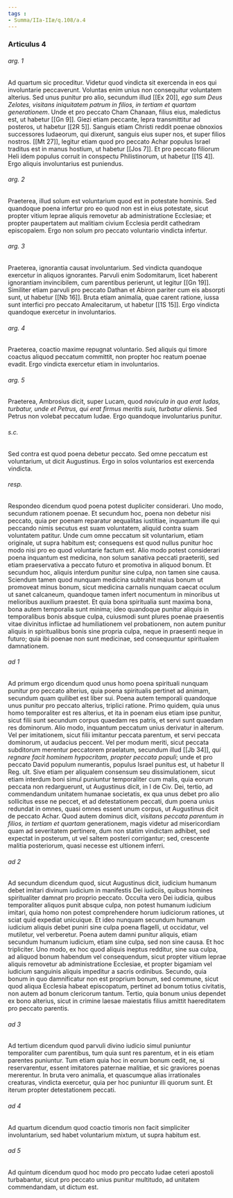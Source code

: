 ```yaml
---
tags : 
- Summa/IIa-IIæ/q.108/a.4
---
```


### Articulus 4

###### arg. 1
Ad quartum sic proceditur. Videtur quod vindicta sit exercenda in eos qui involuntarie peccaverunt. Voluntas enim unius non consequitur voluntatem alterius. Sed unus punitur pro alio, secundum illud [[Ex 20]], *ego sum Deus Zelotes, visitans iniquitatem patrum in filios, in tertiam et quartam generationem*. Unde et pro peccato Cham Chanaan, filius eius, maledictus est, ut habetur [[Gn 9]]. Giezi etiam peccante, lepra transmittitur ad posteros, ut habetur [[2R 5]]. Sanguis etiam Christi reddit poenae obnoxios successores Iudaeorum, qui dixerunt, sanguis eius super nos, et super filios nostros. [[Mt 27]], legitur etiam quod pro peccato Achar populus Israel traditus est in manus hostium, ut habetur [[Jos 7]]. Et pro peccato filiorum Heli idem populus corruit in conspectu Philistinorum, ut habetur [[1S 4]]. Ergo aliquis involuntarius est puniendus.

###### arg. 2
Praeterea, illud solum est voluntarium quod est in potestate hominis. Sed quandoque poena infertur pro eo quod non est in eius potestate, sicut propter vitium leprae aliquis removetur ab administratione Ecclesiae; et propter paupertatem aut malitiam civium Ecclesia perdit cathedram episcopalem. Ergo non solum pro peccato voluntario vindicta infertur.

###### arg. 3
Praeterea, ignorantia causat involuntarium. Sed vindicta quandoque exercetur in aliquos ignorantes. Parvuli enim Sodomitarum, licet haberent ignorantiam invincibilem, cum parentibus perierunt, ut legitur [[Gn 19]]. Similiter etiam parvuli pro peccato Dathan et Abiron pariter cum eis absorpti sunt, ut habetur [[Nb 16]]. Bruta etiam animalia, quae carent ratione, iussa sunt interfici pro peccato Amalecitarum, ut habetur [[1S 15]]. Ergo vindicta quandoque exercetur in involuntarios.

###### arg. 4
Praeterea, coactio maxime repugnat voluntario. Sed aliquis qui timore coactus aliquod peccatum committit, non propter hoc reatum poenae evadit. Ergo vindicta exercetur etiam in involuntarios.

###### arg. 5
Praeterea, Ambrosius dicit, super Lucam, quod *navicula in qua erat Iudas, turbatur, unde et Petrus, qui erat firmus meritis suis, turbatur alienis*. Sed Petrus non volebat peccatum Iudae. Ergo quandoque involuntarius punitur.

###### s.c.
Sed contra est quod poena debetur peccato. Sed omne peccatum est voluntarium, ut dicit Augustinus. Ergo in solos voluntarios est exercenda vindicta.

###### resp.
Respondeo dicendum quod poena potest dupliciter considerari. Uno modo, secundum rationem poenae. Et secundum hoc, poena non debetur nisi peccato, quia per poenam reparatur aequalitas iustitiae, inquantum ille qui peccando nimis secutus est suam voluntatem, aliquid contra suam voluntatem patitur. Unde cum omne peccatum sit voluntarium, etiam originale, ut supra habitum est; consequens est quod nullus punitur hoc modo nisi pro eo quod voluntarie factum est. Alio modo potest considerari poena inquantum est medicina, non solum sanativa peccati praeteriti, sed etiam praeservativa a peccato futuro et promotiva in aliquod bonum. Et secundum hoc, aliquis interdum punitur sine culpa, non tamen sine causa. Sciendum tamen quod nunquam medicina subtrahit maius bonum ut promoveat minus bonum, sicut medicina carnalis nunquam caecat oculum ut sanet calcaneum, quandoque tamen infert nocumentum in minoribus ut melioribus auxilium praestet. Et quia bona spiritualia sunt maxima bona, bona autem temporalia sunt minima; ideo quandoque punitur aliquis in temporalibus bonis absque culpa, cuiusmodi sunt plures poenae praesentis vitae divinitus inflictae ad humiliationem vel probationem, non autem punitur aliquis in spiritualibus bonis sine propria culpa, neque in praesenti neque in futuro; quia ibi poenae non sunt medicinae, sed consequuntur spiritualem damnationem.

###### ad 1
Ad primum ergo dicendum quod unus homo poena spirituali nunquam punitur pro peccato alterius, quia poena spiritualis pertinet ad animam, secundum quam quilibet est liber sui. Poena autem temporali quandoque unus punitur pro peccato alterius, triplici ratione. Primo quidem, quia unus homo temporaliter est res alterius, et ita in poenam eius etiam ipse punitur, sicut filii sunt secundum corpus quaedam res patris, et servi sunt quaedam res dominorum. Alio modo, inquantum peccatum unius derivatur in alterum. Vel per imitationem, sicut filii imitantur peccata parentum, et servi peccata dominorum, ut audacius peccent. Vel per modum meriti, sicut peccata subditorum merentur peccatorem praelatum, secundum illud [[Jb 34]], *qui regnare facit hominem hypocritam, propter peccata populi*; unde et pro peccato David populum numerantis, populus Israel punitus est, ut habetur II Reg. ult. Sive etiam per aliqualem consensum seu dissimulationem, sicut etiam interdum boni simul puniuntur temporaliter cum malis, quia eorum peccata non redarguerunt, ut Augustinus dicit, in I de Civ. Dei, tertio, ad commendandum unitatem humanae societatis, ex qua unus debet pro alio sollicitus esse ne peccet, et ad detestationem peccati, dum poena unius redundat in omnes, quasi omnes essent unum corpus, ut Augustinus dicit de peccato Achar. Quod autem dominus dicit, *visitans peccata parentum in filios, in tertiam et quartam* generationem, magis videtur ad misericordiam quam ad severitatem pertinere, dum non statim vindictam adhibet, sed expectat in posterum, ut vel saltem posteri corrigantur; sed, crescente malitia posteriorum, quasi necesse est ultionem inferri.

###### ad 2
Ad secundum dicendum quod, sicut Augustinus dicit, iudicium humanum debet imitari divinum iudicium in manifestis Dei iudiciis, quibus homines spiritualiter damnat pro proprio peccato. Occulta vero Dei iudicia, quibus temporaliter aliquos punit absque culpa, non potest humanum iudicium imitari, quia homo non potest comprehendere horum iudiciorum rationes, ut sciat quid expediat unicuique. Et ideo nunquam secundum humanum iudicium aliquis debet puniri sine culpa poena flagelli, ut occidatur, vel mutiletur, vel verberetur. Poena autem damni punitur aliquis, etiam secundum humanum iudicium, etiam sine culpa, sed non sine causa. Et hoc tripliciter. Uno modo, ex hoc quod aliquis ineptus redditur, sine sua culpa, ad aliquod bonum habendum vel consequendum, sicut propter vitium leprae aliquis removetur ab administratione Ecclesiae, et propter bigamiam vel iudicium sanguinis aliquis impeditur a sacris ordinibus. Secundo, quia bonum in quo damnificatur non est proprium bonum, sed commune, sicut quod aliqua Ecclesia habeat episcopatum, pertinet ad bonum totius civitatis, non autem ad bonum clericorum tantum. Tertio, quia bonum unius dependet ex bono alterius, sicut in crimine laesae maiestatis filius amittit haereditatem pro peccato parentis.

###### ad 3
Ad tertium dicendum quod parvuli divino iudicio simul puniuntur temporaliter cum parentibus, tum quia sunt res parentum, et in eis etiam parentes puniuntur. Tum etiam quia hoc in eorum bonum cedit, ne, si reservarentur, essent imitatores paternae malitiae, et sic graviores poenas mererentur. In bruta vero animalia, et quascumque alias irrationales creaturas, vindicta exercetur, quia per hoc puniuntur illi quorum sunt. Et iterum propter detestationem peccati.

###### ad 4
Ad quartum dicendum quod coactio timoris non facit simpliciter involuntarium, sed habet voluntarium mixtum, ut supra habitum est.

###### ad 5
Ad quintum dicendum quod hoc modo pro peccato Iudae ceteri apostoli turbabantur, sicut pro peccato unius punitur multitudo, ad unitatem commendandam, ut dictum est.

